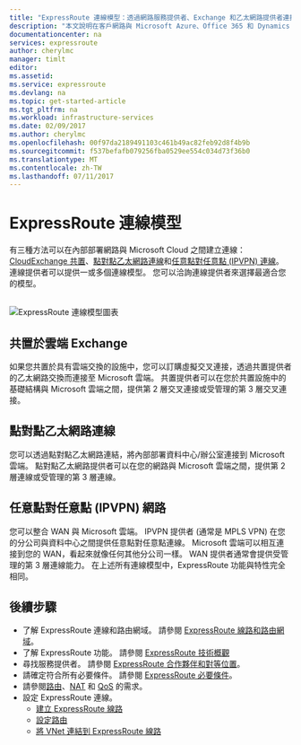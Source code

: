 ```yaml
---
title: "ExpressRoute 連線模型：透過網路服務提供者、Exchange 和乙太網路提供者連接到 Microsoft Azure | Microsoft Docs"
description: "本文說明在客戶網路與 Microsoft Azure、Office 365 和 Dynamics 365 服務之間的各種連線模式。 客戶可以使用 MPLS 提供者、雲端 Exchange 和乙太網路提供者。"
documentationcenter: na
services: expressroute
author: cherylmc
manager: timlt
editor: 
ms.assetid: 
ms.service: expressroute
ms.devlang: na
ms.topic: get-started-article
ms.tgt_pltfrm: na
ms.workload: infrastructure-services
ms.date: 02/09/2017
ms.author: cherylmc
ms.openlocfilehash: 00f97da2189491103c461b49ac82feb92d8f4b9b
ms.sourcegitcommit: f537befafb079256fba0529ee554c034d73f36b0
ms.translationtype: MT
ms.contentlocale: zh-TW
ms.lasthandoff: 07/11/2017
---
```

# <a name="expressroute-connectivity-models"></a>ExpressRoute 連線模型
有三種方法可以在內部部署網路與 Microsoft Cloud 之間建立連線：[CloudExchange 共置](#CloudExchange)、[點對點乙太網路連線](#Ethernet)和[任意點對任意點 (IPVPN) 連線](#IPVPN)。 連線提供者可以提供一或多個連線模型。 您可以洽詢連線提供者來選擇最適合您的模型。
<br><br>

![ExpressRoute 連線模型圖表](./media/expressroute-connectivity-models/expressroute-connectivity-models-diagram.png)

## <a name="CloudExchange"></a>共置於雲端 Exchange
如果您共置於具有雲端交換的設施中，您可以訂購虛擬交叉連接，透過共置提供者的乙太網路交換而連接至 Microsoft 雲端。 共置提供者可以在您於共置設施中的基礎結構與 Microsoft 雲端之間，提供第 2 層交叉連接或受管理的第 3 層交叉連接。

## <a name="Ethernet"></a>點對點乙太網路連線
您可以透過點對點乙太網路連結，將內部部署資料中心/辦公室連接到 Microsoft 雲端。 點對點乙太網路提供者可以在您的網路與 Microsoft 雲端之間，提供第 2 層連線或受管理的第 3 層連線。

## <a name="IPVPN"></a>任意點對任意點 (IPVPN) 網路
您可以整合 WAN 與 Microsoft 雲端。 IPVPN 提供者 (通常是 MPLS VPN) 在您的分公司與資料中心之間提供任意點對任意點連線。 Microsoft 雲端可以相互連接到您的 WAN，看起來就像任何其他分公司一樣。 WAN 提供者通常會提供受管理的第 3 層連線能力。 在上述所有連線模型中，ExpressRoute 功能與特性完全相同。 

## <a name="next-steps"></a>後續步驟
* 了解 ExpressRoute 連線和路由網域。 請參閱 [ExpressRoute 線路和路由網域](expressroute-circuit-peerings.md)。
* 了解 ExpressRoute 功能。 請參閱 [ExpressRoute 技術概觀](expressroute-introduction.md)
* 尋找服務提供者。 請參閱 [ExpressRoute 合作夥伴和對等位置](expressroute-locations.md)。
* 請確定符合所有必要條件。 請參閱 [ExpressRoute 必要條件](expressroute-prerequisites.md)。
* 請參閱[路由](expressroute-routing.md)、[NAT](expressroute-nat.md) 和 [QoS](expressroute-qos.md) 的需求。
* 設定 ExpressRoute 連線。
  * [建立 ExpressRoute 線路](expressroute-howto-circuit-portal-resource-manager.md)
  * [設定路由](expressroute-howto-routing-portal-resource-manager.md)
  * [將 VNet 連結到 ExpressRoute 線路](expressroute-howto-linkvnet-portal-resource-manager.md)